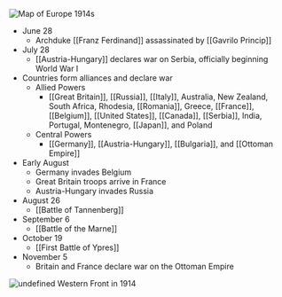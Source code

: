 
![Map of Europe 1914s](https://www.nationalarchives.gov.uk/pathways/firstworldwar/maps/map_images/Europe1914.gif)

- June 28
	- Archduke [[Franz Ferdinand]] assassinated by [[Gavrilo Princip]]
- July 28
	- [[Austria-Hungary]] declares war on Serbia, officially beginning World War I
- Countries form alliances and declare war
	- Allied Powers
		- [[Great Britain]], [[Russia]], [[Italy]], Australia, New Zealand, South Africa, Rhodesia, [[Romania]], Greece, [[France]], [[Belgium]], [[United States]], [[Canada]], [[Serbia]], India, Portugal, Montenegro, [[Japan]], and Poland
	- Central Powers
		- [[Germany]], [[Austria-Hungary]], [[Bulgaria]], and [[Ottoman Empire]]
- Early August
	- Germany invades Belgium
	- Great Britain troops arrive in France
	- Austria-Hungary invades Russia
- August 26
	- [[Battle of Tannenberg]]
- September 6
	- [[Battle of the Marne]]
- October 19
	- [[First Battle of Ypres]]
- November 5
	- Britain and France declare war on the Ottoman Empire


![undefined](https://upload.wikimedia.org/wikipedia/commons/3/3e/Stabilization_of_Western_Front_WWI.PNG)
Western Front in 1914


